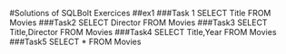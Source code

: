 #Solutions of SQLBolt Exercices
##ex1
###Task 1
SELECT Title FROM Movies
###Task2
SELECT Director FROM Movies
###Task3
SELECT Title,Director FROM Movies
###Task4
SELECT Title,Year FROM Movies
###Task5
SELECT \* FROM Movies
